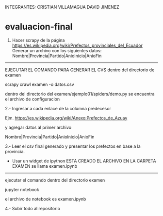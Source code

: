 INTEGRANTES:
CRISTIAN VILLAMAGUA
DAVID JIMENEZ
# evaluacion-final
1. Hacer scrapy de la página https://es.wikipedia.org/wiki/Prefectos_provinciales_del_Ecuador
Generar un archivo con los siguientes datos:
Nombre|Provincia|Partido|AnioInicio|AnioFin
*******************************************
EJECUTAR EL COMANDO PARA GENERAR EL CVS dentro del directorio de examen 

scrapy crawl examen -o datos.csv

dentro del directorio del examen/ejemplo01/spiders/demo.py se encuentra el archivo de configuracion 

2.- Ingresar a cada enlace de la columna predecesor

Ejm.
https://es.wikipedia.org/wiki/Anexo:Prefectos_de_Azuay

y agregar datos al primer archivo

Nombre|Provincia|Partido|AnioInicio|AnioFin

3.- Leer el csv final generado y presentar los prefectos en base a la provincia.
- Usar un widget de ipython
ESTA CREADO EL ARCHIVO EN LA CARPETA EXAMEN se llama examen.ipynb
*************************************
ejecutar el comando dentro del directorio examen

jupyter notebook 

el archivo de notebook es examen.ipynb

4.- Subir todo al repositorio
